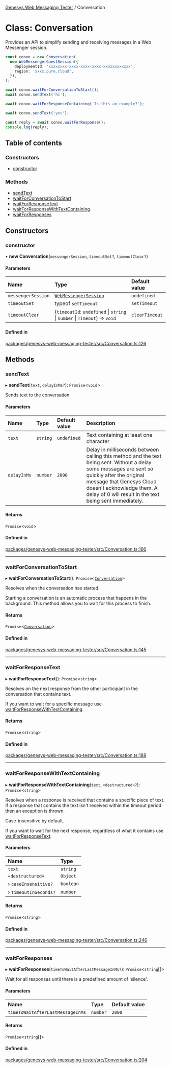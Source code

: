 [Genesys Web Messaging Tester](../README.md) / Conversation

# Class: Conversation

Provides an API to simplify sending and receiving messages in a Web Messenger
session.

```typescript
const convo = new Conversation(
  new WebMessengerGuestSession({
    deploymentId: 'xxxxxxxx-xxxx-xxxx-xxxx-xxxxxxxxxxxx',
    region: 'xxxx.pure.cloud',
  }),
);

await convo.waitForConversationToStart();
await convo.sendText('hi');

await convo.waitForResponseContaining('Is this an example?');

await convo.sendText('yes');

const reply = await convo.waitForResponse();
console.log(reply);
```

## Table of contents

### Constructors

- [constructor](Conversation.md#constructor)

### Methods

- [sendText](Conversation.md#sendtext)
- [waitForConversationToStart](Conversation.md#waitforconversationtostart)
- [waitForResponseText](Conversation.md#waitforresponsetext)
- [waitForResponseWithTextContaining](Conversation.md#waitforresponsewithtextcontaining)
- [waitForResponses](Conversation.md#waitforresponses)

## Constructors

### constructor

• **new Conversation**(`messengerSession`, `timeoutSet?`, `timeoutClear?`)

#### Parameters

| Name | Type | Default value |
| :------ | :------ | :------ |
| `messengerSession` | [`WebMessengerSession`](../interfaces/WebMessengerSession.md) | `undefined` |
| `timeoutSet` | typeof `setTimeout` | `setTimeout` |
| `timeoutClear` | (`timeoutId`: `undefined` \| `string` \| `number` \| `Timeout`) => `void` | `clearTimeout` |

#### Defined in

[packages/genesys-web-messaging-tester/src/Conversation.ts:126](https://github.com/ovotech/genesys-web-messaging-tester/blob/main/packages/genesys-web-messaging-tester/src/Conversation.ts#L126)

## Methods

### sendText

▸ **sendText**(`text`, `delayInMs?`): `Promise`<`void`\>

Sends text to the conversation

#### Parameters

| Name | Type | Default value | Description |
| :------ | :------ | :------ | :------ |
| `text` | `string` | `undefined` | Text containing at least one character |
| `delayInMs` | `number` | `2000` | Delay in milliseconds between calling this method and the text being sent. Without a delay some messages are sent so quickly after the original message that Genesys Cloud doesn't acknowledge them. A delay of 0 will result in the text being sent immediately. |

#### Returns

`Promise`<`void`\>

#### Defined in

[packages/genesys-web-messaging-tester/src/Conversation.ts:166](https://github.com/ovotech/genesys-web-messaging-tester/blob/main/packages/genesys-web-messaging-tester/src/Conversation.ts#L166)

___

### waitForConversationToStart

▸ **waitForConversationToStart**(): `Promise`<[`Conversation`](Conversation.md)\>

Resolves when the conversation has started.

Starting a conversation is an automatic process that happens in the
background. This method allows you to wait for this process to finish.

#### Returns

`Promise`<[`Conversation`](Conversation.md)\>

#### Defined in

[packages/genesys-web-messaging-tester/src/Conversation.ts:145](https://github.com/ovotech/genesys-web-messaging-tester/blob/main/packages/genesys-web-messaging-tester/src/Conversation.ts#L145)

___

### waitForResponseText

▸ **waitForResponseText**(): `Promise`<`string`\>

Resolves on the next response from the other participant in the conversation that contains text.

If you want to wait for a specific message use [waitForResponseWithTextContaining](Conversation.md#waitforresponsewithtextcontaining).

#### Returns

`Promise`<`string`\>

#### Defined in

[packages/genesys-web-messaging-tester/src/Conversation.ts:188](https://github.com/ovotech/genesys-web-messaging-tester/blob/main/packages/genesys-web-messaging-tester/src/Conversation.ts#L188)

___

### waitForResponseWithTextContaining

▸ **waitForResponseWithTextContaining**(`text`, `«destructured»?`): `Promise`<`string`\>

Resolves when a response is received that contains a specific piece of text.
If a response that contains the text isn't received within the timeout period then
an exception is thrown.

Case-insensitive by default.

If you want to wait for the next response, regardless of what it contains
use [waitForResponseText](Conversation.md#waitforresponsetext).

#### Parameters

| Name | Type |
| :------ | :------ |
| `text` | `string` |
| `«destructured»` | `Object` |
| › `caseInsensitive?` | `boolean` |
| › `timeoutInSeconds?` | `number` |

#### Returns

`Promise`<`string`\>

#### Defined in

[packages/genesys-web-messaging-tester/src/Conversation.ts:246](https://github.com/ovotech/genesys-web-messaging-tester/blob/main/packages/genesys-web-messaging-tester/src/Conversation.ts#L246)

___

### waitForResponses

▸ **waitForResponses**(`timeToWaitAfterLastMessageInMs?`): `Promise`<`string`[]\>

Wait for all responses until there is a predefined amount of 'silence'.

#### Parameters

| Name | Type | Default value |
| :------ | :------ | :------ |
| `timeToWaitAfterLastMessageInMs` | `number` | `2000` |

#### Returns

`Promise`<`string`[]\>

#### Defined in

[packages/genesys-web-messaging-tester/src/Conversation.ts:204](https://github.com/ovotech/genesys-web-messaging-tester/blob/main/packages/genesys-web-messaging-tester/src/Conversation.ts#L204)
